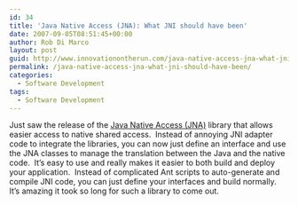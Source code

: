 ```yaml
---
id: 34
title: 'Java Native Access (JNA): What JNI should have been'
date: 2007-09-05T08:51:45+00:00
author: Rob Di Marco
layout: post
guid: http://www.innovationontherun.com/java-native-access-jna-what-jni-should-have-been/
permalink: /java-native-access-jna-what-jni-should-have-been/
categories:
  - Software Development
tags:
  - Software Development
---
```

Just saw the release of the [Java Native Access (JNA)](https://jna.dev.java.net/)&nbsp;library that allows easier access to native shared access.&nbsp; Instead of annoying JNI adapter code to integrate the libraries, you can now just define an interface and use the JNA classes to manage the translation between the Java and the native code.&nbsp; It&#8217;s easy to use and really makes it easier to both build and deploy your application.&nbsp; Instead of complicated Ant scripts to auto-generate and compile JNI code, you can just define your interfaces and build normally.&nbsp; It&#8217;s amazing it took so long for such a library to come out.